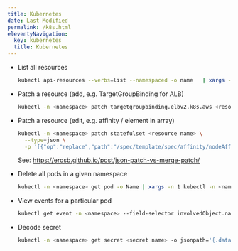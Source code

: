 ```yaml
---
title: Kubernetes
date: Last Modified 
permalink: /k8s.html
eleventyNavigation:
  key: kubernetes
  title: Kubernetes
---
```


* List all resources
  ```bash
  kubectl api-resources --verbs=list --namespaced -o name   | xargs -n 1 -I {} sh -c 'echo "====================\nResource: $1\n----------" && kubectl get --show-kind --ignore-not-found -n <namespace> $1' sh {}
  ```

* Patch a resource (add, e.g. TargetGroupBinding for ALB)
  ```bash
  kubectl -n <namespace> patch targetgroupbinding.elbv2.k8s.aws <resource name> --type=merge --patch <json path to patch>
  ```

* Patch a resource (edit, e.g. affinity / element in array)
  ```bash
  kubectl -n <namespace> patch statefulset <resource name> \
    --type=json \
    -p '[{"op":"replace","path":"/spec/template/spec/affinity/nodeAffinity/requiredDuringSchedulingIgnoredDuringExecution/nodeSelectorTerms/0/matchExpressions/0/values/0","value":"m5.xlarge"}]'
  ```
  See: https://erosb.github.io/post/json-patch-vs-merge-patch/

* Delete all pods in a given namespace
  ```bash
  kubectl -n <namespace> get pod -o Name | xargs -n 1 kubectl -n <namespace> delete $1 --force
  ```

* View events for a particular pod
  ```bash
  kubectl get event -n <namespace> --field-selector involvedObject.name=<pod>
  ```
  
* Decode secret
  ```bash
  kubectl -n <namespace> get secret <secret name> -o jsonpath='{.data.*}' | base64 -d
  ```
